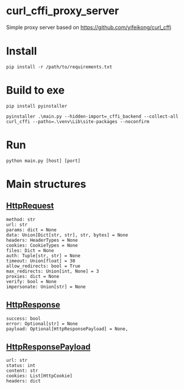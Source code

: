 # curl_cffi_proxy_server
Simple proxy server based on https://github.com/yifeikong/curl_cffi


# Install
```commandline
pip install -r /path/to/requirements.txt
```

# Build to exe
```commandline
pip install pyinstaller

pyinstaller .\main.py --hidden-import=_cffi_backend --collect-all curl_cffi --paths=.\venv\Lib\site-packages --noconfirm
```

# Run
```commandline
python main.py [host] [port]
```

# Main structures

##  [HttpRequest](https://github.com/Computr1x/curl_cffi_proxy_server/blob/master/HttpRequest.py)
    method: str
    url: str
    params: dict = None
    data: Union[Dict[str, str], str, bytes] = None
    headers: HeaderTypes = None
    cookies: CookieTypes = None
    files: Dict = None
    auth: Tuple[str, str] = None
    timeout: Union[float] = 30
    allow_redirects: bool = True
    max_redirects: Union[int, None] = 3
    proxies: dict = None
    verify: bool = None
    impersonate: Union[str] = None

##  [HttpResponse](https://github.com/Computr1x/curl_cffi_proxy_server/blob/master/HttpResponse.py)
    success: bool
    error: Optional[str] = None
    payload: Optional[HttpResponsePayload] = None,

##  [HttpResponsePayload](https://github.com/Computr1x/curl_cffi_proxy_server/blob/master/HttpResponse.py)
    url: str
    status: int
    content: str
    cookies: List[HttpCookie]
    headers: dict